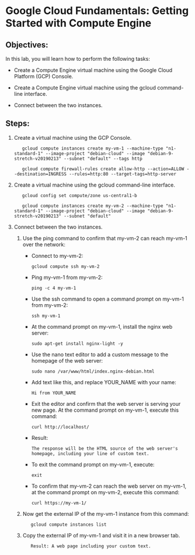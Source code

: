 # Google Cloud Fundamentals: Getting Started with Compute Engine

## Objectives:

In this lab, you will learn how to perform the following tasks:

   - Create a Compute Engine virtual machine using the Google Cloud Platform (GCP) Console.

   - Create a Compute Engine virtual machine using the gcloud command-line interface.

   - Connect between the two instances.

## Steps:

1. Create a virtual machine using the GCP Console.

          gcloud compute instances create my-vm-1 --machine-type "n1-standard-1" --image-project "debian-cloud" --image "debian-9-stretch-v20190213" --subnet "default" --tags http

          gcloud compute firewall-rules create allow-http --action=ALLOW --destination=INGRESS --rules=http:80 --target-tags=http-server

2. Create a virtual machine using the gcloud command-line interface.

          gcloud config set compute/zone us-central1-b

          gcloud compute instances create my-vm-2 --machine-type "n1-standard-1" --image-project "debian-cloud" --image "debian-9-stretch-v20190213" --subnet "default"

3. Connect between the two instances.

    1. Use the ping command to confirm that my-vm-2 can reach my-vm-1 over the network:

          - Connect to my-vm-2:

                gcloud compute ssh my-vm-2

          - Ping my-vm-1 from my-vm-2:

                ping -c 4 my-vm-1

          - Use the ssh command to open a command prompt on my-vm-1 from my-vm-2:

                ssh my-vm-1

          - At the command prompt on my-vm-1, install the nginx web server:

                sudo apt-get install nginx-light -y

          - Use the nano text editor to add a custom message to the homepage of the web server:

                sudo nano /var/www/html/index.nginx-debian.html

          - Add text like this, and replace YOUR_NAME with your name:

                Hi from YOUR_NAME

          - Exit the editor and confirm that the web server is serving your new page. At the command prompt on my-vm-1, execute this command:

                curl http://localhost/

          - Result:

                The response will be the HTML source of the web server's homepage, including your line of custom text.

          - To exit the command prompt on my-vm-1, execute:

                exit

          - To confirm that my-vm-2 can reach the web server on my-vm-1, at the command prompt on my-vm-2, execute this command:

                curl https://my-vm-1/

      2. Now get the external IP of the my-vm-1 instance from this command:

                gcloud compute instances list

      3. Copy the external IP of my-vm-1 and visit it in a new browser tab.

                Result: A web page including your custom text.
